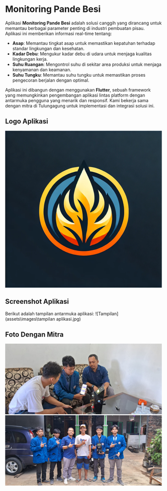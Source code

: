 # Monitoring Pande Besi

Aplikasi **Monitoring Pande Besi** adalah solusi canggih yang dirancang untuk memantau berbagai parameter penting di industri pembuatan pisau. Aplikasi ini memberikan informasi real-time tentang:

- **Asap**: Memantau tingkat asap untuk memastikan kepatuhan terhadap standar lingkungan dan kesehatan.
- **Kadar Debu**: Mengukur kadar debu di udara untuk menjaga kualitas lingkungan kerja.
- **Suhu Ruangan**: Mengontrol suhu di sekitar area produksi untuk menjaga kenyamanan dan keamanan.
- **Suhu Tungku**: Memantau suhu tungku untuk memastikan proses pengecoran berjalan dengan optimal.

Aplikasi ini dibangun dengan menggunakan **Flutter**, sebuah framework yang memungkinkan pengembangan aplikasi lintas platform dengan antarmuka pengguna yang menarik dan responsif. Kami bekerja sama dengan mitra di Tulungagung untuk implementasi dan integrasi solusi ini.

## Logo Aplikasi
![Logo Aplikasi](assets/images/3.png)

## Screenshot Aplikasi

Berikut adalah tampilan antarmuka aplikasi:
![Tampilan](assets\images\tampilan aplikasi.jpg)

## Foto Dengan Mitra
![Foto Mitra 1](assets/images/mitra1.jpg)
![Foto Mitra 2](assets/images/mitra2.jpg)
